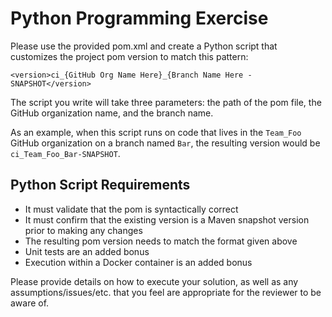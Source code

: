 # Python Programming Exercise

Please use the provided pom.xml and create a Python script that
customizes the project pom version to match this pattern:
```
<version>ci_{GitHub Org Name Here}_{Branch Name Here -SNAPSHOT</version>
```

The script you write will take three parameters: the path of the pom
file, the GitHub organization name, and the branch name.

As an example, when this script runs on code that lives in the
`Team_Foo` GitHub organization on a branch named `Bar`, the resulting
version would be `ci_Team_Foo_Bar-SNAPSHOT`.

## Python Script Requirements

* It must validate that the pom is syntactically correct
* It must confirm that the existing version is a Maven snapshot
  version prior to making any changes
* The resulting pom version needs to match the format given above
* Unit tests are an added bonus
* Execution within a Docker container is an added bonus

Please provide details on how to execute your solution, as well as any
assumptions/issues/etc. that you feel are appropriate for the reviewer
to be aware of.
